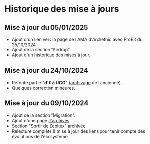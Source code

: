 # Historique des mise à jours

## Mise à jour du 05/01/2025
   - Ajout d'un lien vers la page de l'AMA d'Archethic avec ProBit du 25/10/2024.
   - Ajout de la section "Airdrop".
   - Ajout d'un historique des mises à jour.

## Mise à jour du 24/10/2024
   - Refonte partie "**d'€ à UCO**" (<a href="archives.html#d€-à-uco" target="_blank">archivage</a> de l'ancienne).
   - Quelques correction mineures.

## Mise à jour du 09/10/2024
   - Ajout de la section "Migration".
   - Ajout d'une page [d'archives](archives.html).
   - Section "Sortir de Zebitex" archivée.
   - Relecture complète & mise à jour des liens pour tenir compte des évolutions de l'écosystème.
